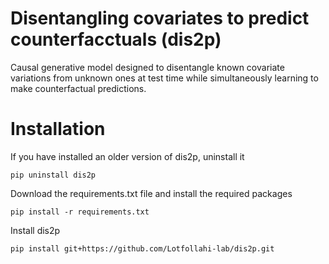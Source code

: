 # Disentangling covariates to predict counterfacctuals (dis2p)
Causal generative model designed to disentangle known covariate variations from unknown ones at test time while simultaneously learning to make counterfactual predictions.


# Installation
If you have installed an older version of dis2p, uninstall it
```
pip uninstall dis2p
```
Download the requirements.txt file and install the required packages 
```
pip install -r requirements.txt
```
Install dis2p 
```
pip install git+https://github.com/Lotfollahi-lab/dis2p.git
```
